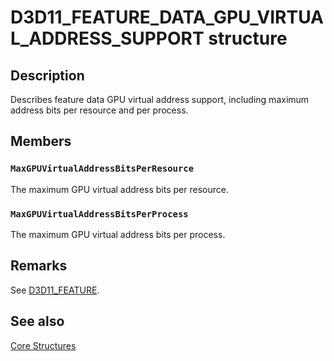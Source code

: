 # D3D11_FEATURE_DATA_GPU_VIRTUAL_ADDRESS_SUPPORT structure

## Description

Describes feature data GPU virtual address support, including maximum address bits per resource and per process.

## Members

### `MaxGPUVirtualAddressBitsPerResource`

The maximum GPU virtual address bits per resource.

### `MaxGPUVirtualAddressBitsPerProcess`

The maximum GPU virtual address bits per process.

## Remarks

See [D3D11_FEATURE](https://learn.microsoft.com/windows/desktop/api/d3d11/ne-d3d11-d3d11_feature).

## See also

[Core Structures](https://learn.microsoft.com/windows/desktop/direct3d11/d3d11-graphics-reference-d3d11-core-structures)